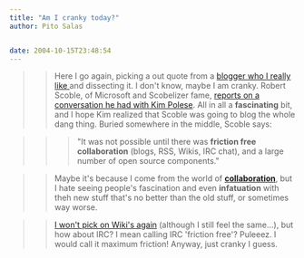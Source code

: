```yaml
---
title: "Am I cranky today?"
author: Pito Salas


date: 2004-10-15T23:48:54
---
```



>>

>> Here I go again, picking a out quote from a [blogger who I really like
](<http://scoble.weblogs.com/>)and dissecting it. I don't know, maybe I am
cranky. Robert Scoble, of Microsoft and Scobelizer fame, [reports on a
conversation he had with Kim
Polese](<http://radio.weblogs.com/0001011/2004/10/15.html#a8421>). All in all
a **fascinating** bit, and I hope Kim realized that Scoble was going to blog
the whole dang thing. Buried somewhere in the middle, Scoble says:

>>

>>> "It was not possible until there was **friction free collaboration**
(blogs, RSS, Wikis, IRC chat), and a large number of open source components."

>>

>> Maybe it's because I come from the world of
[**collaboration**](<http://www.eroom.com>), but I hate seeing people's
fascination and even **infatuation** with theh new stuff that's no better than
the old stuff, or sometimes way worse.

>>

>> [I won't pick on Wiki's again](</weblogs/archives/000463.html>) (although I
still feel the same…), but how about IRC? I mean calling IRC 'friction free'?
Puleeez. I would call it maximum friction! Anyway, just cranky I guess.


